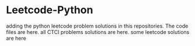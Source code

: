 # Leetcode-Python
adding the python leetcode problem solutions in this repositories. 
The code files are here.
all CTCI problems solutions are here.
some leetcode solutions are here





































